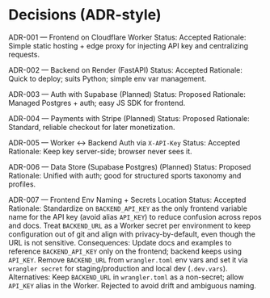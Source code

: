 # Decisions (ADR-style)

ADR-001 — Frontend on Cloudflare Worker
Status: Accepted
Rationale: Simple static hosting + edge proxy for injecting API key and centralizing requests.

ADR-002 — Backend on Render (FastAPI)
Status: Accepted
Rationale: Quick to deploy; suits Python; simple env var management.

ADR-003 — Auth with Supabase (Planned)
Status: Proposed
Rationale: Managed Postgres + auth; easy JS SDK for frontend.

ADR-004 — Payments with Stripe (Planned)
Status: Proposed
Rationale: Standard, reliable checkout for later monetization.

ADR-005 — Worker ↔ Backend Auth via `X-API-Key`
Status: Accepted
Rationale: Keep key server-side; browser never sees it.

ADR-006 — Data Store (Supabase Postgres) (Planned)
Status: Proposed
Rationale: Unified with auth; good for structured sports taxonomy and profiles.

ADR-007 — Frontend Env Naming + Secrets Location
Status: Accepted
Rationale: Standardize on `BACKEND_API_KEY` as the only frontend variable name for the API key (avoid alias `API_KEY`) to reduce confusion across repos and docs. Treat `BACKEND_URL` as a Worker secret per environment to keep configuration out of git and align with privacy-by-default, even though the URL is not sensitive.
Consequences: Update docs and examples to reference `BACKEND_API_KEY` only on the frontend; backend keeps using `API_KEY`. Remove `BACKEND_URL` from `wrangler.toml` env vars and set it via `wrangler secret` for staging/production and local dev (`.dev.vars`).
Alternatives: Keep `BACKEND_URL` in `wrangler.toml` as a non-secret; allow `API_KEY` alias in the Worker. Rejected to avoid drift and ambiguous naming.
